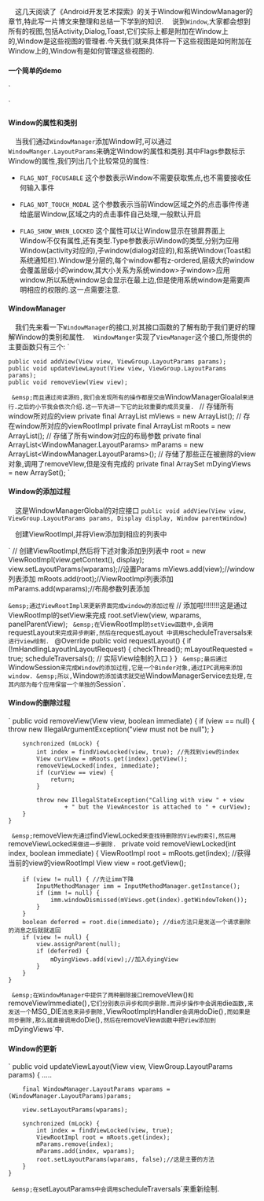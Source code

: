 &emsp;这几天阅读了《Android开发艺术探索》的关于Window和WindowManager的章节,特此写一片博文来整理和总结一下学到的知识.
&emsp;说到`Window`,大家都会想到所有的视图,包括Activity,Dialog,Toast,它们实际上都是附加在Window上的,Window是这些视图的管理者.今天我们就来具体将一下这些视图是如何附加在Window上的,Window有是如何管理这些视图的.
#### 一个简单的demo
`

`
#### Window的属性和类别
&emsp;当我们通过`WindowManager`添加Window时,可以通过`WindowManger.LayoutParams`来确定Window的属性和类别.其中Flags参数标示Window的属性,我们列出几个比较常见的属性:

- `FLAG_NOT_FOCUSABLE` 这个参数表示Window不需要获取焦点,也不需要接收任何输入事件

- `FLAG_NOT_TOUCH_MODAL` 这个参数表示当前Window区域之外的点击事件传递给底层Window,区域之内的点击事件自己处理,一般默认开启

- `FLAG_SHOW_WHEN_LOCKED` 这个属性可以让Window显示在锁屏界面上
&emsp;Window不仅有属性,还有类型.Type参数表示Window的类型,分别为应用Window(activity对应的),子window(dialog对应的),和系统Window(Toast和系统通知栏).Window是分层的,每个window都有z-ordered,层级大的window会覆盖层级小的window,其大小关系为系统window>子window>应用window.所以系统window总会显示在最上边,但是使用系统window是需要声明相应的权限的.这一点需要注意.
#### WindowManager
&emsp;我们先来看一下`WindowManager`的接口,对其接口函数的了解有助于我们更好的理解Window的类别和属性.
&emsp;`WindowManger`实现了`ViewManager`这个接口,所提供的主要函数只有三个:
`

    public void addView(View view, ViewGroup.LayoutParams params);
    public void updateViewLayout(View view, ViewGroup.LayoutParams params);
    public void removeView(View view);

`
&emsp;而且通过阅读源码,我们会发现所有的操作都是交由`WindowManagerGloalal`来进行.之后的小节我会依次介绍.这一节先讲一下它的比较重要的成员变量.
`
    // 存储所有window所对应的view
    private final ArrayList<View> mViews = new ArrayList<View>();
    // 存在window所对应的viewRootImpl
    private final ArrayList<ViewRootImpl> mRoots = new ArrayList<ViewRootImpl>();
    // 存储了所有window对应的布局参数
    private final ArrayList<WindowManager.LayoutParams> mParams =
            new ArrayList<WindowManager.LayoutParams>();
    // 存储了那些正在被删除的view对象,调用了removeVIew,但是没有完成的
    private final ArraySet<View> mDyingViews = new ArraySet<View>();
`

#### Window的添加过程
&emsp;这是WindowManagerGlobal的对应接口
`
  public void addView(View view, ViewGroup.LayoutParams params,
            Display display, Window parentWindow)
`

&emsp;创建ViewRootImpl,并将View添加到相应的列表中

`
// 创建ViewRootImpl,然后将下述对象添加到列表中
root = new ViewRootImpl(view.getContext(), display);
            view.setLayoutParams(wparams);//设置Params
            mViews.add(view);//window列表添加
            mRoots.add(root);//ViewRootImpl列表添加
            mParams.add(wparams);//布局参数列表添加

`
&emsp;通过ViewRootImpl来更新界面完成window的添加过程
`
// 添加啦!!!!!!!!这是通过ViewRootImpl的setView来完成
root.setView(view, wparams, panelParentView);
`
&emsp;在`ViewRootImpl`的setView函数中,会调用`requestLayout`来完成异步刷新,然后在`requestLayout`
中调用`scheduleTraversals`来进行view绘制.
`
    @Override
    public void requestLayout() {
        if (!mHandlingLayoutInLayoutRequest) {
            checkThread();
            mLayoutRequested = true;
            scheduleTraversals(); // 实际View绘制的入口
        }
    }
`
&emsp;最后通过`WindowSession`来完成Window的添加过程,它是一个Binder对象,通过IPC调用来添加window.
&emsp;所以,`Window`的添加请求就交给`WindowManagerService`去处理,在其内部为每个应用保留一个单独的`Session`.

#### Window的删除过程
`
    public void removeView(View view, boolean immediate) {
        if (view == null) {
            throw new IllegalArgumentException("view must not be null");
        }

        synchronized (mLock) {
            int index = findViewLocked(view, true); //先找到view的index
            View curView = mRoots.get(index).getView();
            removeViewLocked(index, immediate);
            if (curView == view) {
                return;
            }

            throw new IllegalStateException("Calling with view " + view
                    + " but the ViewAncestor is attached to " + curView);
        }
    }
`
&emsp;`removeView`先通过`findViewLocked`来查找待删除的View的索引,然后用`removeViewLocked`来做进一步删除.
`
    private void removeViewLocked(int index, boolean immediate) {
        ViewRootImpl root = mRoots.get(index); //获得当前的view的viewRootImpl
        View view = root.getView();

        if (view != null) { //先让imm下降
            InputMethodManager imm = InputMethodManager.getInstance();
            if (imm != null) {
                imm.windowDismissed(mViews.get(index).getWindowToken());
            }
        }
        boolean deferred = root.die(immediate); //die方法只是发送一个请求删除的消息之后就就返回
        if (view != null) {
            view.assignParent(null);
            if (deferred) {
                mDyingViews.add(view);//加入dyingView
            }
        }
    }
`
&emsp;在WindowManager中提供了两种删除接口`removeVIew()`和`removeViewImmediate()`,它们分别表示异步和同步删除.而异步操作中会调用`die`函数,来发送一个`MSG_DIE`消息来异步删除,`ViewRootImpl`的`Handler`会调用`doDie()`,而如果是同步删除,那么就直接调用`doDie()`,然后在`removeView`函数中把View添加到`mDyingViews`中.

#### Window的更新
`
    public void updateViewLayout(View view, ViewGroup.LayoutParams params) {
       .....

        final WindowManager.LayoutParams wparams = (WindowManager.LayoutParams)params;

        view.setLayoutParams(wparams);

        synchronized (mLock) {
            int index = findViewLocked(view, true);
            ViewRootImpl root = mRoots.get(index);
            mParams.remove(index);
            mParams.add(index, wparams);
            root.setLayoutParams(wparams, false);//这是主要的方法
        }
    }
`
&emsp;在`setLayoutParams`中会调用`scheduleTraversals`来重新绘制.
